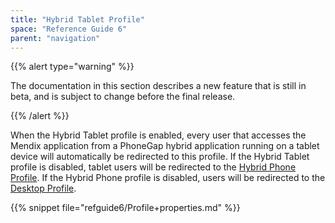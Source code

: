 ```yaml
---
title: "Hybrid Tablet Profile"
space: "Reference Guide 6"
parent: "navigation"
---
```

{{% alert type="warning" %}}

The documentation in this section describes a new feature that is still in beta, and is subject to change before the final release.

{{% /alert %}}

When the Hybrid Tablet profile is enabled, every user that accesses the Mendix application from a PhoneGap hybrid application running on a tablet device will automatically be redirected to this profile. If the Hybrid Tablet profile is disabled, tablet users will be redirected to the [Hybrid Phone Profile](hybrid-phone-profile). If the Hybrid Phone profile is disabled, users will be redirected to the [Desktop Profile](desktop-profile).

{{% snippet file="refguide6/Profile+properties.md" %}}
